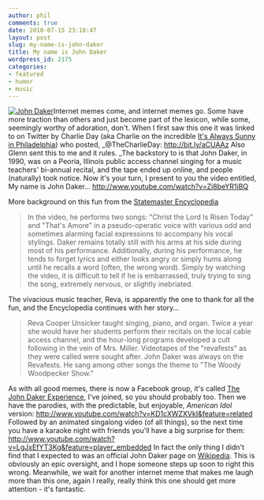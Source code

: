 ```yaml
---
author: phil
comments: true
date: 2010-07-15 23:10:47
layout: post
slug: my-name-is-john-daker
title: My name is John Daker
wordpress_id: 2175
categories:
- featured
- humor
- music
---
```


[![John Daker](http://fak3r.com/wp-content/uploads/2010/07/john_daker.jpg)](http://fak3r.com/wp-content/uploads/2010/07/john_daker.jpg)Internet memes come, and internet memes go. Some have more traction than others and just become part of the lexicon, while some, seemingly worthy of adoration, don't. When I first saw this one it was linked to on Twitter by Charlie Day (aka Charlie on the incredible [It's Always Sunny in Philadelphia](http://en.wikipedia.org/wiki/It's_Always_Sunny_in_Philadelphia)) who posted, _@TheCharlieDay: http://bit.ly/aCUAAz Also Glenn sent this to me and it rules. _The backstory to is that John Daker, in 1990, was on a Peoria, Illinois public access channel singing for a music teachers' bi-annual recital, and the tape ended up online, and people (naturally) took notice. Now it's your turn, I present to you the video entitled, My name is John Daker...
http://www.youtube.com/watch?v=Zi8beYR1iBQ
<!-- more -->
More background on this fun from the [Statemaster Encyclopedia](http://www.statemaster.com/encyclopedia/John-Daker)


> In the video, he performs two songs: "Christ the Lord Is Risen Today" and "That's Amore" in a pseudo-operatic voice with various odd and sometimes alarming facial expressions to accompany his vocal stylings. Daker remains totally still with his arms at his side during most of his performance. Additionally, during his performance, he tends to forget lyrics and either looks angry or simply hums along until he recalls a word (often, the wrong word). Simply by watching the video, it is difficult to tell if he is embarrassed, truly trying to sing the song, extremely nervous, or slightly inebriated.


The vivacious music teacher, Reva, is apparently the one to thank for all the fun, and the Encyclopedia continues with her story...


> Reva Cooper Unsicker taught singing, piano, and organ. Twice a year she would have her students perform their recitals on the local cable access channel, and the hour-long programs developed a cult following in the vein of Mrs. Miller. Videotapes of the "revafests" as they were called were sought after. John Daker was always on the Revafests. He sang among other songs the theme to "The Woody Woodpecker Show."


As with all good memes, there is now a Facebook group, it's called [The John Daker Experience](http://www.facebook.com/group.php?gid=155909976191&ref=ts&v=info), I've joined, so you should probably too. Then we have the parodies, with the predictable, but enjoyable, _American Idol_ version:
http://www.youtube.com/watch?v=KD1cXWZXVkI&feature=related
Followed by an animated singalong video (of all things), so the next time you have a karaoke night with friends you'll have a big surprise for them:
http://www.youtube.com/watch?v=LgJxEfYT3Kg&feature=player_embedded
In fact the only thing I didn't find that I expected to was an official John Daker page on [Wikipedia](http://en.wikipedia.org/wiki/John_Daker). This is obviously an epic oversight, and I hope someone steps up soon to right this wrong. Meanwhile, we wait for another internet meme that makes me laugh more than this one, again I really, really think this one should get more attention - it's fantastic.
